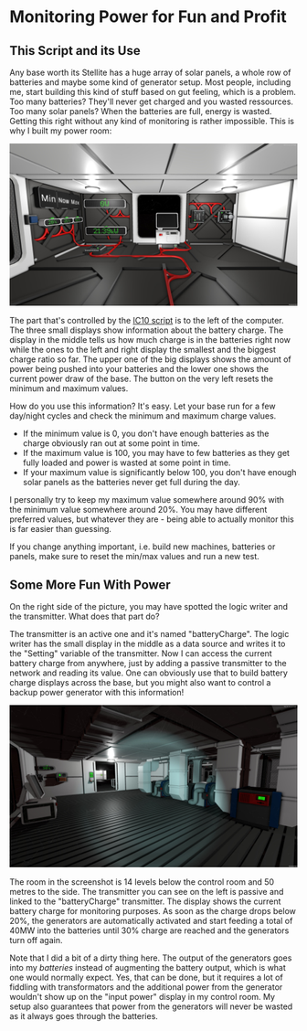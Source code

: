 # Monitoring Power for Fun and Profit

## This Script and its Use
Any base worth its Stellite has a huge array of solar panels, a whole row of batteries and maybe some kind of generator setup. Most people, including me, start building this kind of stuff based on gut feeling, which is a problem. Too many batteries? They'll never get charged and you wasted ressources. Too many solar panels? When the batteries are full, energy is wasted. Getting this right without any kind of monitoring is rather impossible. This is why I built my power room:

![](setup.jpg)

The part that's controlled by the [IC10 script](powermonitor.mips) is to the left of the computer. The three small displays show information about the battery charge. The display in the middle tells us how much charge is in the batteries right now while the ones to the left and right display the smallest and the biggest charge ratio so far. The upper one of the big displays shows the amount of power being pushed into your batteries and the lower one shows the current power draw of the base. The button on the very left resets the minimum and maximum values.

How do you use this information? It's easy. Let your base run for a few day/night cycles and check the minimum and maximum charge values.

- If the minimum value is 0, you don't have enough batteries as the charge obviously ran out at some point in time.
- If the maximum value is 100, you may have to few batteries as they get fully loaded and power is wasted at some point in time.
- If your maximum value is significantly below 100, you don't have enough solar panels as the batteries never get full during the day.

I personally try to keep my maximum value somewhere around 90% with the minimum value somewhere around 20%. You may have different preferred values, but whatever they are - being able to actually monitor this is far easier than guessing.

If you change anything important, i.e. build new machines, batteries or panels, make sure to reset the min/max values and run a new test.

## Some More Fun With Power

On the right side of the picture, you may have spotted the logic writer and the transmitter. What does that part do?

The transmitter is an active one and it's named "batteryCharge". The logic writer has the small display in the middle as a data source and writes it to the "Setting" variable of the transmitter. Now I can access the current battery charge from anywhere, just by adding a passive transmitter to the network and reading its value. One can obviously use that to build battery charge displays across the base, but you might also want to control a backup power generator with this information!

![](generator.jpg)

The room in the screenshot is 14 levels below the control room and 50 metres to the side. The transmitter you can see on the left is passive and linked to the "batteryCharge" transmitter. The display shows the current battery charge for monitoring purposes. As soon as the charge drops below 20%, the generators are automatically activated and start feeding a total of 40MW into the batteries until 30% charge are reached and the generators turn off again.

Note that I did a bit of a dirty thing here. The output of the generators goes into my _batteries_ instead of augmenting the battery output, which is what one would normally expect. Yes, that can be done, but it requires a lot of fiddling with transformators and the additional power from the generator wouldn't show up on the "input power" display in my control room. My setup also guarantees that power from the generators will never be wasted as it always goes through the batteries.